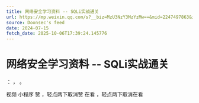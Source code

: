 ```yaml
---
title: 网络安全学习资料 -- SQLi实战通关
url: https://mp.weixin.qq.com/s?__biz=MzU3NzY3MzYzMw==&mid=2247497863&idx=1&sn=1af7e3a544e13d94fdb866b34f9d7f2a
source: Doonsec's feed
date: 2024-07-15
fetch_date: 2025-10-06T17:39:24.145776
---
```


# 网络安全学习资料 -- SQLi实战通关

：
，
。

视频
小程序
赞
，轻点两下取消赞
在看
，轻点两下取消在看